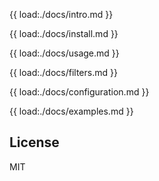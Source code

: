 {{ load:./docs/intro.md }}

{{ load:./docs/install.md }}

{{ load:./docs/usage.md }}

{{ load:./docs/filters.md }}

{{ load:./docs/configuration.md }}

{{ load:./docs/examples.md }}

## License

MIT
